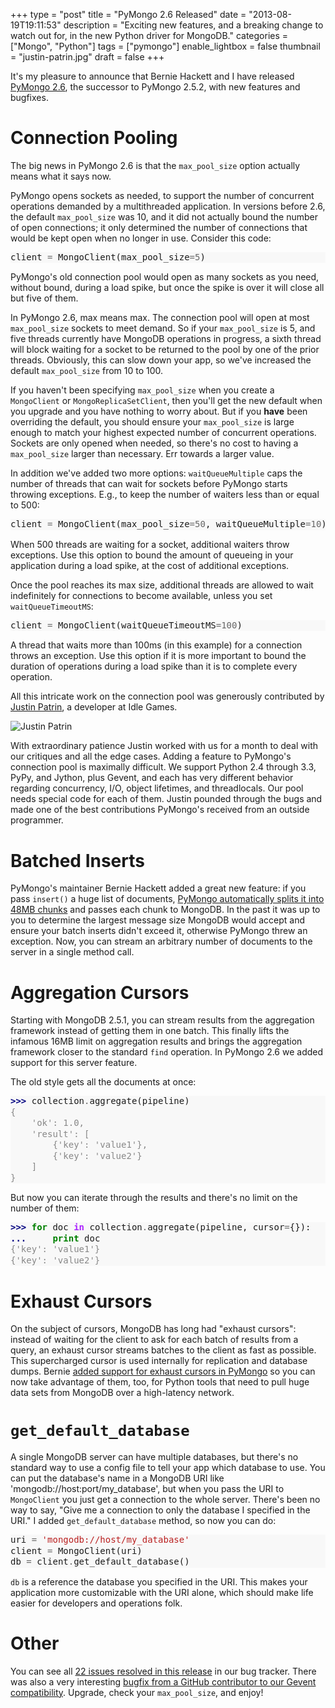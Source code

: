 +++
type = "post"
title = "PyMongo 2.6 Released"
date = "2013-08-19T19:11:53"
description = "Exciting new features, and a breaking change to watch out for, in the new Python driver for MongoDB."
categories = ["Mongo", "Python"]
tags = ["pymongo"]
enable_lightbox = false
thumbnail = "justin-patrin.jpg"
draft = false
+++

<p>It's my pleasure to announce that Bernie Hackett and I have released <a href="https://pypi.python.org/pypi/pymongo/">PyMongo 2.6</a>, the successor to PyMongo 2.5.2, with new features and bugfixes.</p>
<h1 id="connection-pooling">Connection Pooling</h1>
<p>The big news in PyMongo 2.6 is that the <code>max_pool_size</code> option actually means what it says now.</p>
<p>PyMongo opens sockets as needed, to support the number of concurrent operations demanded by a multithreaded application. In versions before 2.6, the default <code>max_pool_size</code> was 10, and it did not
actually bound the number of open connections; it only determined the number
of connections that would be kept open when no longer in use. Consider this code:</p>
<div class="codehilite" style="background: #f8f8f8"><pre style="line-height: 125%">client <span style="color: #666666">=</span> MongoClient(max_pool_size<span style="color: #666666">=5</span>)
</pre></div>


<p>PyMongo's old connection pool would open as many sockets as you need, without bound, during a load spike, but once the spike is over it will close all but five of them.</p>
<p>In PyMongo 2.6, max means max. The connection pool will open at most <code>max_pool_size</code> sockets to meet demand. So if your <code>max_pool_size</code> is 5, and five threads currently have MongoDB operations in progress, a sixth thread will block waiting for a socket to be returned to the pool by one of the prior threads. Obviously, this can slow down your app, so we've increased the default <code>max_pool_size</code> from 10 to 100.</p>
<p>If you haven't been specifying <code>max_pool_size</code> when you create a <code>MongoClient</code> or <code>MongoReplicaSetClient</code>, then you'll get the new default when you upgrade and you have nothing to worry about. But if you <strong>have</strong> been overriding the default, you should ensure your <code>max_pool_size</code> is large enough to match your highest expected number of concurrent operations. Sockets are only opened when needed, so there's no cost to having a <code>max_pool_size</code> larger than necessary. Err towards a larger value.</p>
<p>In addition we've added two more options: <code>waitQueueMultiple</code> caps the number of threads that can wait for sockets before PyMongo starts throwing exceptions. E.g., to keep the number of waiters less than or equal to 500:</p>
<div class="codehilite" style="background: #f8f8f8"><pre style="line-height: 125%">client <span style="color: #666666">=</span> MongoClient(max_pool_size<span style="color: #666666">=50</span>, waitQueueMultiple<span style="color: #666666">=10</span>)
</pre></div>


<p>When 500 threads are waiting for a socket, additional waiters throw exceptions. Use this option to
bound the amount of queueing in your application during a load spike, at the
cost of additional exceptions.</p>
<p>Once the pool reaches its max size, additional threads are allowed to wait indefinitely for connections to become available, unless you set <code>waitQueueTimeoutMS</code>:</p>
<div class="codehilite" style="background: #f8f8f8"><pre style="line-height: 125%">client <span style="color: #666666">=</span> MongoClient(waitQueueTimeoutMS<span style="color: #666666">=100</span>)
</pre></div>


<p>A thread that waits more than 100ms (in this example) for a connection throws an exception. Use this option if it is more
important to bound the duration of operations during a load spike than it is to complete every operation.</p>
<p>All this intricate work on the connection pool was generously contributed by <a href="https://twitter.com/papercrane">Justin Patrin</a>, a developer at Idle Games.</p>
<p><img style="display:block; margin-left:auto; margin-right:auto;" src="justin-patrin.jpg" alt="Justin Patrin" title="Justin Patrin" /></p>
<p>With extraordinary patience Justin worked with us for a month to deal with our critiques and all the edge cases. Adding a feature to PyMongo's connection pool is maximally difficult. We support Python 2.4 through 3.3, PyPy, and Jython, plus Gevent, and each has very different behavior regarding concurrency, I/O, object lifetimes, and threadlocals. Our pool needs special code for each of them. Justin pounded through the bugs and made one of the best contributions PyMongo's received from an outside programmer.</p>
<h1 id="batched-inserts">Batched Inserts</h1>
<p>PyMongo's maintainer Bernie Hackett added a great new feature: if you pass <code>insert()</code> a huge list of documents, <a href="https://jira.mongodb.org/browse/PYTHON-414">PyMongo automatically splits it into 48MB chunks</a> and passes each chunk to MongoDB. In the past it was up to you to determine the largest message size MongoDB would accept and ensure your batch inserts didn't exceed it, otherwise PyMongo threw an exception. Now, you can stream an arbitrary number of documents to the server in a single method call.</p>
<h1 id="aggregation-cursors">Aggregation Cursors</h1>
<p>Starting with MongoDB 2.5.1, you can stream results from the aggregation framework instead of getting them in one batch. This finally lifts the infamous 16MB limit on aggregation results and brings the aggregation framework closer to the standard <code>find</code> operation. In PyMongo 2.6 we added support for this server feature.</p>
<p>The old style gets all the documents at once:</p>
<div class="codehilite" style="background: #f8f8f8"><pre style="line-height: 125%"><span style="color: #000080; font-weight: bold">&gt;&gt;&gt; </span>collection<span style="color: #666666">.</span>aggregate(pipeline)
<span style="color: #888888">{</span>
<span style="color: #888888">    &#39;ok&#39;: 1.0,</span>
<span style="color: #888888">    &#39;result&#39;: [</span>
<span style="color: #888888">        {&#39;key&#39;: &#39;value1&#39;},</span>
<span style="color: #888888">        {&#39;key&#39;: &#39;value2&#39;}</span>
<span style="color: #888888">    ]</span>
<span style="color: #888888">}</span>
</pre></div>


<p>But now you can iterate through the results and there's no limit on the number of them:</p>
<div class="codehilite" style="background: #f8f8f8"><pre style="line-height: 125%"><span style="color: #000080; font-weight: bold">&gt;&gt;&gt; </span><span style="color: #008000; font-weight: bold">for</span> doc <span style="color: #AA22FF; font-weight: bold">in</span> collection<span style="color: #666666">.</span>aggregate(pipeline, cursor<span style="color: #666666">=</span>{}):
<span style="color: #000080; font-weight: bold">... </span>    <span style="color: #008000; font-weight: bold">print</span> doc
<span style="color: #888888">{&#39;key&#39;: &#39;value1&#39;}</span>
<span style="color: #888888">{&#39;key&#39;: &#39;value2&#39;}</span>
</pre></div>


<h1 id="exhaust-cursors">Exhaust Cursors</h1>
<p>On the subject of cursors, MongoDB has long had "exhaust cursors": instead of waiting for the client to ask for each batch of results from a query, an exhaust cursor streams batches to the client as fast as possible. This supercharged cursor is used internally for replication and database dumps. Bernie <a href="https://jira.mongodb.org/browse/PYTHON-265">added support for exhaust cursors in PyMongo</a> so you can now take advantage of them, too, for Python tools that need to pull huge data sets from MongoDB over a high-latency network.</p>
<h1 id="get_default_database"><code>get_default_database</code></h1>
<p>A single MongoDB server can have multiple databases, but there's no standard way to use a config file to tell your app which database to use. You can put the database's name in a MongoDB URI like 'mongodb://host:port/my_database', but when you pass the URI to <code>MongoClient</code> you just get a connection to the whole server. There's been no way to say, "Give me a connection to only the database I specified in the URI." I added <code>get_default_database</code> method, so now you can do:</p>
<div class="codehilite" style="background: #f8f8f8"><pre style="line-height: 125%">uri <span style="color: #666666">=</span> <span style="color: #BA2121">&#39;mongodb://host/my_database&#39;</span>
client <span style="color: #666666">=</span> MongoClient(uri)
db <span style="color: #666666">=</span> client<span style="color: #666666">.</span>get_default_database()
</pre></div>


<p><code>db</code> is a reference the database you specified in the URI. This makes your application more customizable with the URI alone, which should make life easier for developers and operations folk.</p>
<h1 id="other">Other</h1>
<p>You can see all <a href="https://jira.mongodb.org/secure/IssueNavigator.jspa?requestId=13849">22 issues resolved in this release</a> in our bug tracker. There was also a very interesting <a href="https://github.com/mongodb/mongo-python-driver/pull/188">bugfix from a GitHub contributor to our Gevent compatibility</a>. Upgrade, check your <code>max_pool_size</code>, and enjoy!</p>
    